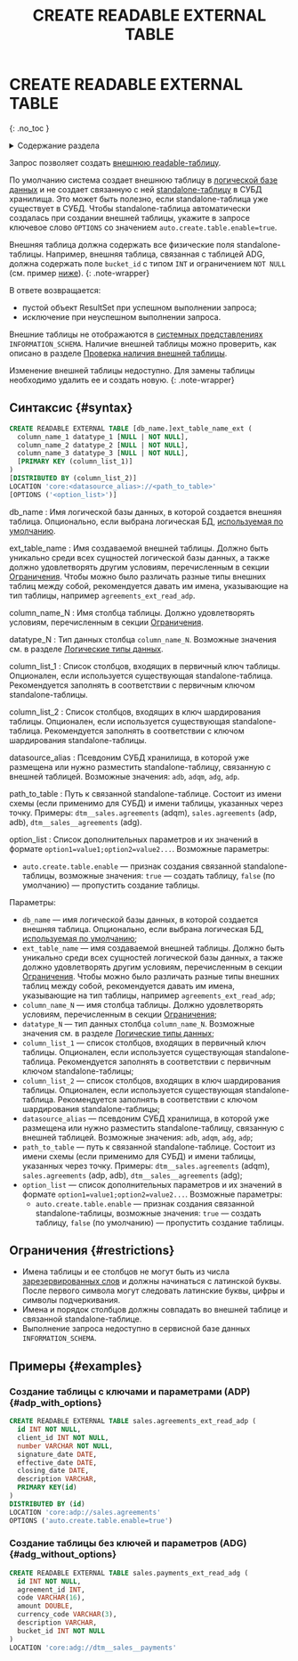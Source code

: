 ﻿---
layout: default
title: CREATE READABLE EXTERNAL TABLE
nav_order: 16.5
parent: Запросы SQL+
grand_parent: Справочная информация
has_children: false
has_toc: false
---

# CREATE READABLE EXTERNAL TABLE
{: .no_toc }

<details markdown="block">
  <summary>
    Содержание раздела
  </summary>
  {: .text-delta }
1. TOC
{:toc}
</details>

Запрос позволяет создать [внешнюю readable-таблицу](../../../overview/main_concepts/external_table/external_table.md#readable_table).

По умолчанию система создает внешнюю таблицу в [логической базе данных](../../../overview/main_concepts/logical_db/logical_db.md) 
и не создает связанную с ней
[standalone-таблицу](../../../overview/main_concepts/standalone_table/standalone_table.md) в СУБД хранилища. 
Это может быть полезно, если standalone-таблица уже существует в СУБД. 
Чтобы standalone-таблица автоматически создалась при создании внешней таблицы, 
укажите в запросе ключевое слово `OPTIONS` со значением `auto.create.table.enable=true`.

Внешняя таблица должна содержать все физические поля standalone-таблицы. Например, внешняя таблица, связанная с таблицей 
ADG, должна содержать поле `bucket_id` с типом `INT` и ограничением `NOT NULL` (см. пример [ниже](#adg_without_options)).
{: .note-wrapper}

В ответе возвращается:
* пустой объект ResultSet при успешном выполнении запроса;
* исключение при неуспешном выполнении запроса.

Внешние таблицы не отображаются в [системных представлениях](../../system_views/system_views.md) `INFORMATION_SCHEMA`.
Наличие внешней таблицы можно проверить, как описано в разделе
[Проверка наличия внешней таблицы](../entity_presence_check/entity_presence_check.md#ext_table_check).

Изменение внешней таблицы недоступно. Для замены таблицы необходимо удалить ее и создать новую.
{: .note-wrapper}

## Синтаксис {#syntax}

```sql
CREATE READABLE EXTERNAL TABLE [db_name.]ext_table_name_ext (
  column_name_1 datatype_1 [NULL | NOT NULL],
  column_name_2 datatype_2 [NULL | NOT NULL],
  column_name_3 datatype_3 [NULL | NOT NULL],
  [PRIMARY KEY (column_list_1)]
) 
[DISTRIBUTED BY (column_list_2)]
LOCATION 'core:<datasource_alias>://<path_to_table>'
[OPTIONS ('<option_list>')]
```

db_name
: Имя логической базы данных, в которой создается внешняя таблица. Опционально, если выбрана
  логическая БД, [используемая по умолчанию](../../../working_with_system/other_features/default_db_set-up/default_db_set-up.md).

ext_table_name
: Имя создаваемой внешней таблицы. Должно быть уникально среди всех сущностей
  логической базы данных, а также должно удовлетворять другим условиям, перечисленным в секции [Ограничения](#restrictions).
  Чтобы можно было различать разные типы внешних таблиц между собой, рекомендуется давать им имена, указывающие на тип
  таблицы, например `agreements_ext_read_adp`.

column_name_N
: Имя столбца таблицы. Должно удовлетворять условиям, перечисленным в секции [Ограничения](#restrictions).

datatype_N
: Тип данных столбца `column_name_N`. Возможные значения см.
  в разделе [Логические типы данных](../../supported_data_types/logical_data_types/logical_data_types.md).

column_list_1
: Список столбцов, входящих в первичный ключ таблицы. Опционален, если используется существующая
  standalone-таблица. Рекомендуется заполнять в соответствии с первичным ключом standalone-таблицы.

column_list_2
: Список столбцов, входящих в ключ шардирования таблицы. Опционален, если используется существующая
  standalone-таблица. Рекомендуется заполнять в соответствии с ключом шардирования standalone-таблицы.

datasource_alias
: Псевдоним СУБД хранилища, в которой уже размещена или нужно разместить standalone-таблицу, связанную
  с внешней таблицей. Возможные значения: `adb`, `adqm`, `adg`, `adp`.

path_to_table
: Путь к связанной standalone-таблице. Состоит из имени схемы (если применимо для СУБД) и имени таблицы,
  указанных через точку. Примеры: `dtm__sales.agreements` (adqm), `sales.agreements` (adp, adb), `dtm__sales__agreements` (adg).

option_list
: Список дополнительных параметров и их значений в формате `option1=value1;option2=value2...`.
  Возможные параметры:
  * `auto.create.table.enable` — признак создания связанной standalone-таблицы, возможные значения: `true` — создать таблицу,
    `false` (по умолчанию) — пропустить создание таблицы.


Параметры:
* `db_name` — имя логической базы данных, в которой создается внешняя таблица. Опционально, если выбрана 
  логическая БД, [используемая по умолчанию](../../../working_with_system/other_features/default_db_set-up/default_db_set-up.md);
* `ext_table_name` — имя создаваемой внешней таблицы. Должно быть уникально среди всех сущностей 
  логической базы данных, а также должно удовлетворять другим условиям, перечисленным в секции [Ограничения](#restrictions). 
  Чтобы можно было различать разные типы внешних таблиц между собой, рекомендуется давать им имена, указывающие на тип 
  таблицы, например `agreements_ext_read_adp`;
* `column_name_N` — имя столбца таблицы. Должно удовлетворять условиям, перечисленным в секции [Ограничения](#restrictions);
* `datatype_N` — тип данных столбца `column_name_N`. Возможные значения см. 
  в разделе [Логические типы данных](../../supported_data_types/logical_data_types/logical_data_types.md);
* `column_list_1` — список столбцов, входящих в первичный ключ таблицы. Опционален, если используется существующая
  standalone-таблица. Рекомендуется заполнять в соответствии с первичным ключом standalone-таблицы;
* `column_list_2` — список столбцов, входящих в ключ шардирования таблицы. Опционален, если используется существующая
  standalone-таблица. Рекомендуется заполнять в соответствии с ключом шардирования standalone-таблицы;
* `datasource_alias` — псевдоним СУБД хранилища, в которой уже размещена или нужно разместить standalone-таблицу, связанную 
  с внешней таблицей. Возможные значения: `adb`, `adqm`, `adg`, `adp`;
* `path_to_table` — путь к связанной standalone-таблице. Состоит из имени схемы (если применимо для СУБД) и имени таблицы, 
  указанных через точку. Примеры: `dtm__sales.agreements` (adqm), `sales.agreements` (adp, adb), `dtm__sales__agreements` (adg);
* `option_list` — список дополнительных параметров и их значений в формате `option1=value1;option2=value2...`. 
  Возможные параметры: 
  * `auto.create.table.enable` — признак создания связанной standalone-таблицы, возможные значения: `true` — создать таблицу, 
    `false` (по умолчанию) — пропустить создание таблицы.

## Ограничения {#restrictions}

* Имена таблицы и ее столбцов не могут быть из числа [зарезервированных слов](../../reserved_words/reserved_words.md) и 
  должны начинаться с латинской буквы. После первого символа могут следовать
  латинские буквы, цифры и символы подчеркивания.
* Имена и порядок столбцов должны совпадать во внешней таблице и связанной standalone-таблице.
* Выполнение запроса недоступно в сервисной базе данных `INFORMATION_SCHEMA`.

## Примеры {#examples}

### Создание таблицы с ключами и параметрами (ADP) {#adp_with_options}

```sql
CREATE READABLE EXTERNAL TABLE sales.agreements_ext_read_adp (
  id INT NOT NULL,
  client_id INT NOT NULL,
  number VARCHAR NOT NULL,
  signature_date DATE,
  effective_date DATE,
  closing_date DATE,
  description VARCHAR,
  PRIMARY KEY(id)
)
DISTRIBUTED BY (id)
LOCATION 'core:adp://sales.agreements'
OPTIONS ('auto.create.table.enable=true')
```

### Создание таблицы без ключей и параметров (ADG) {#adg_without_options}

```sql
CREATE READABLE EXTERNAL TABLE sales.payments_ext_read_adg (
  id INT NOT NULL,
  agreement_id INT,
  code VARCHAR(16),
  amount DOUBLE,
  currency_code VARCHAR(3),
  description VARCHAR,
  bucket_id INT NOT NULL
)
LOCATION 'core:adg://dtm__sales__payments'
```